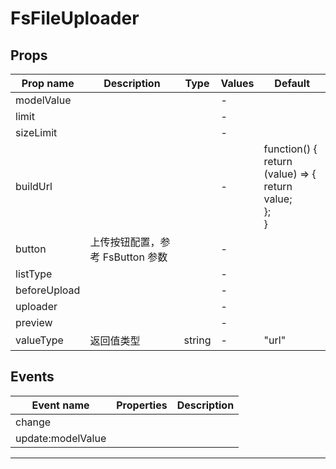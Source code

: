 # FsFileUploader

## Props

| Prop name    | Description                      | Type   | Values | Default                                                            |
| ------------ | -------------------------------- | ------ | ------ | ------------------------------------------------------------------ |
| modelValue   |                                  |        | -      |                                                                    |
| limit        |                                  |        | -      |                                                                    |
| sizeLimit    |                                  |        | -      |                                                                    |
| buildUrl     |                                  |        | -      | function() {<br> return (value) => {<br> return value;<br> };<br>} |
| button       | 上传按钮配置，参考 FsButton 参数 |        | -      |                                                                    |
| listType     |                                  |        | -      |                                                                    |
| beforeUpload |                                  |        | -      |                                                                    |
| uploader     |                                  |        | -      |                                                                    |
| preview      |                                  |        | -      |                                                                    |
| valueType    | 返回值类型                       | string | -      | "url"                                                              |

## Events

| Event name        | Properties | Description |
| ----------------- | ---------- | ----------- |
| change            |            |
| update:modelValue |            |

---

